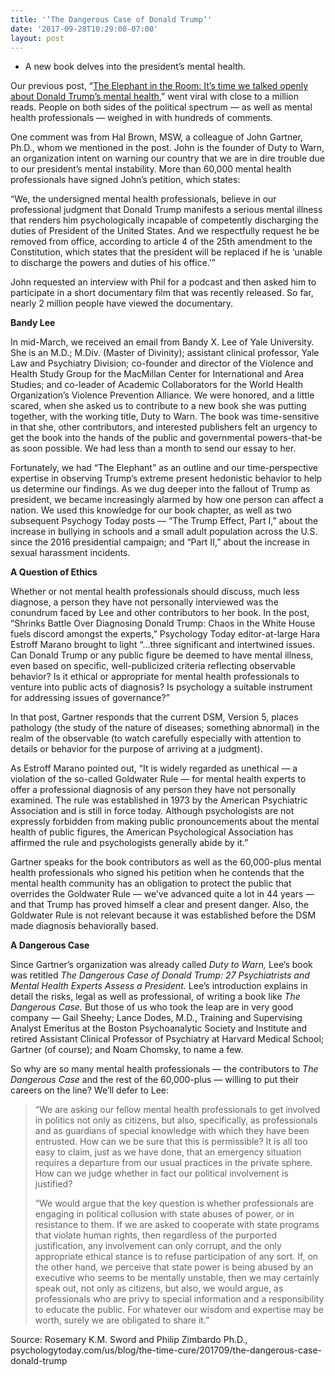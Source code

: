 ```yaml
---
title: '‘The Dangerous Case of Donald Trump’'
date: '2017-09-28T10:29:00-07:00'
layout: post
---
```


- A new book delves into the president’s mental health.

Our previous post, “[The Elephant in the Room: It’s time we talked openly about Donald Trump’s mental health](/2017/02/28/the-elephant-in-the-room.html),” went viral with close to a million reads. People on both sides of the political spectrum — as well as mental health professionals — weighed in with hundreds of comments.

One comment was from Hal Brown, MSW, a colleague of John Gartner, Ph.D., whom we mentioned in the post. John is the founder of Duty to Warn, an organization intent on warning our country that we are in dire trouble due to our president’s mental instability. More than 60,000 mental health professionals have signed John’s petition, which states:

“We, the undersigned mental health professionals, believe in our professional judgment that Donald Trump manifests a serious mental illness that renders him psychologically incapable of competently discharging the duties of President of the United States. And we respectfully request he be removed from office, according to article 4 of the 25th amendment to the Constitution, which states that the president will be replaced if he is ‘unable to discharge the powers and duties of his office.’”

John requested an interview with Phil for a podcast and then asked him to participate in a short documentary film that was recently released. So far, nearly 2 million people have viewed the documentary.

**Bandy Lee**

In mid-March, we received an email from Bandy X. Lee of Yale University. She is an M.D.; M.Div. (Master of Divinity); assistant clinical professor, Yale Law and Psychiatry Division; co-founder and director of the Violence and Health Study Group for the MacMillan Center for International and Area Studies; and co-leader of Academic Collaborators for the World Health Organization’s Violence Prevention Alliance. We were honored, and a little scared, when she asked us to contribute to a new book she was putting together, with the working title, Duty to Warn. The book was time-sensitive in that she, other contributors, and interested publishers felt an urgency to get the book into the hands of the public and governmental powers-that-be as soon possible. We had less than a month to send our essay to her.

Fortunately, we had “The Elephant” as an outline and our time-perspective expertise in observing Trump’s extreme present hedonistic behavior to help us determine our findings. As we dug deeper into the fallout of Trump as president, we became increasingly alarmed by how one person can affect a nation. We used this knowledge for our book chapter, as well as two subsequent Psychogy Today posts — “The Trump Effect, Part I,” about the increase in bullying in schools and a small adult population across the U.S. since the 2016 presidential campaign; and “Part II,” about the increase in sexual harassment incidents.

**A Question of Ethics**

Whether or not mental health professionals should discuss, much less diagnose, a person they have not personally interviewed was the conundrum faced by Lee and other contributors to her book. In the post, “Shrinks Battle Over Diagnosing Donald Trump: Chaos in the White House fuels discord amongst the experts,” Psychology Today editor-at-large Hara Estroff Marano brought to light “…three significant and intertwined issues. Can Donald Trump or any public figure be deemed to have mental illness, even based on specific, well-publicized criteria reflecting observable behavior? Is it ethical or appropriate for mental health professionals to venture into public acts of diagnosis? Is psychology a suitable instrument for addressing issues of governance?”

In that post, Gartner responds that the current DSM, Version 5, places pathology (the study of the nature of diseases; something abnormal) in the realm of the observable (to watch carefully especially with attention to details or behavior for the purpose of arriving at a judgment).

As Estroff Marano pointed out, “It is widely regarded as unethical — a violation of the so-called Goldwater Rule — for mental health experts to offer a professional diagnosis of any person they have not personally examined. The rule was established in 1973 by the American Psychiatric Association and is still in force today. Although psychologists are not expressly forbidden from making public pronouncements about the mental health of public figures, the American Psychological Association has affirmed the rule and psychologists generally abide by it.”

Gartner speaks for the book contributors as well as the 60,000-plus mental health professionals who signed his petition when he contends that the mental health community has an obligation to protect the public that overrides the Goldwater Rule — we’ve advanced quite a lot in 44 years — and that Trump has proved himself a clear and present danger. Also, the Goldwater Rule is not relevant because it was established before the DSM made diagnosis behaviorally based.

**A Dangerous Case**

Since Gartner’s organization was already called *Duty to Warn,* Lee’s book was retitled *The Dangerous Case of Donald Trump: 27 Psychiatrists and Mental Health Experts Assess a President.* Lee’s introduction explains in detail the risks, legal as well as professional, of writing a book like *The Dangerous Case.* But those of us who took the leap are in very good company — Gail Sheehy; Lance Dodes, M.D., Training and Supervising Analyst Emeritus at the Boston Psychoanalytic Society and Institute and retired Assistant Clinical Professor of Psychiatry at Harvard Medical School; Gartner (of course); and Noam Chomsky, to name a few.

So why are so many mental health professionals — the contributors to *The Dangerous Case* and the rest of the 60,000-plus — willing to put their careers on the line? We’ll defer to Lee:

> “We are asking our fellow mental health professionals to get involved in politics not only as citizens, but also, specifically, as professionals and as guardians of special knowledge with which they have been entrusted. How can we be sure that this is permissible? It is all too easy to claim, just as we have done, that an emergency situation requires a departure from our usual practices in the private sphere. How can we judge whether in fact our political involvement is justified?
> 
> “We would argue that the key question is whether professionals are engaging in political collusion with state abuses of power, or in resistance to them. If we are asked to cooperate with state programs that violate human rights, then regardless of the purported justification, any involvement can only corrupt, and the only appropriate ethical stance is to refuse participation of any sort. If, on the other hand, we perceive that state power is being abused by an executive who seems to be mentally unstable, then we may certainly speak out, not only as citizens, but also, we would argue, as professionals who are privy to special information and a responsibility to educate the public. For whatever our wisdom and expertise may be worth, surely we are obligated to share it.”

Source: Rosemary K.M. Sword and Philip Zimbardo Ph.D., psychologytoday.com/us/blog/the-time-cure/201709/the-dangerous-case-donald-trump